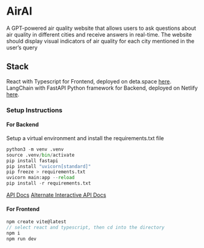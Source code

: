 # AirAI

A GPT-powered air quality website that allows users to ask questions about air quality in different cities and receive answers in real-time. The website should display visual indicators of air quality for each city mentioned in the user’s query

## Stack

React with Typescript for Frontend, deployed on deta.space [here](https://server-1-k7259360.deta.app/).
\
LangChain with FastAPI Python framework for Backend, deployed on Netlify [here](https://cosmic-torrone-3174f0.netlify.app/).

### Setup Instructions

#### For Backend

Setup a virtual environment and install the requirements.txt file

```python
python3 -m venv .venv
source .venv/bin/activate
pip install fastapi
pip install "uvicorn[standard]"
pip freeze > requirements.txt
uvicorn main:app --reload
pip install -r requirements.txt
```

[API Docs](https://server-1-k7259360.deta.app/docs)
[Alternate Interactive API Docs](https://server-1-k7259360.deta.app/redoc)

#### For Frontend

```javascript
npm create vite@latest
// select react and typescript, then cd into the directory
npm i
npm run dev
```
